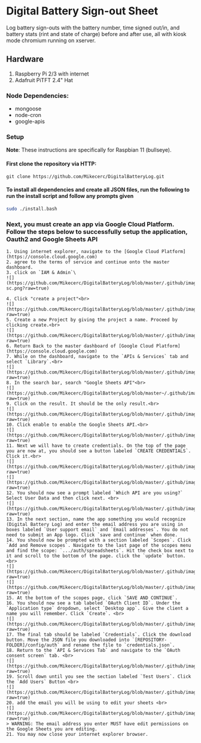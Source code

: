 # Digital Battery Sign-out Sheet
Log battery sign-outs with the battery number, time signed out/in, and battery stats (rint and state of charge) before and after use, all with kiosk mode chromium running on xserver.

## Hardware
1. Raspberry Pi 2/3 with internet
2. Adafruit PiTFT 2.4" Hat

### Node Dependencies:
* mongoose
* node-cron
* google-apis 

### Setup
**Note**: These instructions are specifically for Raspbian 11 (bullseye).

#### First clone the repository via HTTP:
```
git clone https://github.com/Mikecerc/DigitalBatteryLog.git
```

#### To install all dependencies and create all JSON files, run the following to run the install script and follow any prompts given
```bash
sudo ./install.bash
```

### Next, you must create an app via Google Cloud Platform. Follow the steps below to successfully setup the application, Oauth2 and Google Sheets API
    1. Using internet explorer, navigate to the [Google Cloud Platform](https://console.cloud.google.com)
    2. agree to the terms of service and continue onto the master dashboard.
    3. click on `IAM & Admin`\
    ![](https://github.com/Mikecerc/DigitalBatteryLog/blob/master/.github/images/IAM-sc.png?raw=true) 
    
    4. Click "create a project"<br> 
    ![](https://github.com/Mikecerc/DigitalBatteryLog/blob/master/.github/images/createProj.png?raw=true)
    5. Create a new Project by giving the project a name. Proceed by clicking create.<br>
    ![](https://github.com/Mikecerc/DigitalBatteryLog/blob/master/.github/images/newProj.png?raw=true) 
    6. Return Back to the master dashboard of [Google Cloud Platform](https://console.cloud.google.com)
    7. While on the dashboard, navigate to the `APIs & Services` tab and select `Library`.<br>
    ![](https://github.com/Mikecerc/DigitalBatteryLog/blob/master/.github/images/ApiandSer.png?raw=true) 
    8. In the search bar, search "Google Sheets API"<br>
    ![](https://github.com/Mikecerc/DigitalBatteryLog/blob/master~/.github/images/Api%20lib.png?raw=true)
    9. Click on the result. It should be the only result.<br>
    ![](https://github.com/Mikecerc/DigitalBatteryLog/blob/master/.github/images/SheetsApi.png?raw=true)
    10. Click enable to enable the Google Sheets API.<br>
    ![](https://github.com/Mikecerc/DigitalBatteryLog/blob/master/.github/images/EnableApi.png?raw=true)
    11. Next we will have to create credentials. On the top of the page you are now at, you should see a button labeled `CREATE CREDENTIALS`. Click it.<br>
    ![](https://github.com/Mikecerc/DigitalBatteryLog/blob/master/.github/images/SheetsApiManage.png?raw=true)
    ![](https://github.com/Mikecerc/DigitalBatteryLog/blob/master/.github/images/createCredentials.png?raw=true)
    12. You should now see a prompt labeled `Which API are you using?` Select User Data and then click next. <br>
    ![](https://github.com/Mikecerc/DigitalBatteryLog/blob/master/.github/images/SelectApi.png?raw=true)
    13. In the next section, name the app something you would recognize (Digital Battery Log) and enter the email address you are using in boxes labeled `User support email` and `Email addresses`. You do not need to submit an App logo. Click `save and continue` when done. 
    14. You should now be prompted with a section labeled `Scopes`. Click `Add and Remove scopes`. Navigate to the last page of the scopes menu and find the scope: `.../auth/spreadsheets`. Hit the check box next to it and scroll to the bottom of the page. click the `update` button. <br>
    ![](https://github.com/Mikecerc/DigitalBatteryLog/blob/master/.github/images/scopes.png?raw=true)
    ![](https://github.com/Mikecerc/DigitalBatteryLog/blob/master/.github/images/select%20scopes.png?raw=true)
    15. At the bottom of the scopes page, click `SAVE AND CONTINUE`. 
    16. You should now see a tab labeled `OAuth Client ID`. Under the `Application type` dropdown, select `Desktop app`. Give the client a name you will remember. Click `Create`. <br>
    ![](https://github.com/Mikecerc/DigitalBatteryLog/blob/master/.github/images/OAuth.png?raw=true)
    17. The final tab should be labeled `Credentials`. Click the download button. Move the JSON file you downloaded into `[REPOSITORY-FOLDER]/config/auth` and rename the file to `credentials.json`. 
    18. Return to the `API & Services Tab` and navigate to the `OAuth consent screen` tab. <br>
    ![](https://github.com/Mikecerc/DigitalBatteryLog/blob/master/.github/images/oauthconsent.png?raw=true)
    19. Scroll down until you see the section labeled `Test Users`. Click the `Add Users` Button <br>
    ![](https://github.com/Mikecerc/DigitalBatteryLog/blob/master/.github/images/testuser.png?raw=true)
    20. add the email you will be using to edit your sheets <br> 
    ![](https://github.com/Mikecerc/DigitalBatteryLog/blob/master/.github/images/addUser.png?raw=true)
    > WARNING: The email address you enter MUST have edit permissions on the Google Sheets you are editing.
    21. You may now close your internet explorer browser.
    


